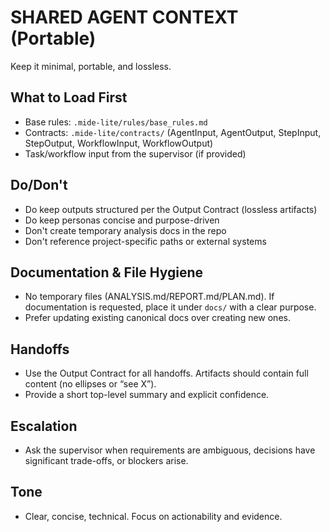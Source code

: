 # SHARED AGENT CONTEXT (Portable)

Keep it minimal, portable, and lossless.

## What to Load First
- Base rules: `.mide-lite/rules/base_rules.md`
- Contracts: `.mide-lite/contracts/` (AgentInput, AgentOutput, StepInput, StepOutput, WorkflowInput, WorkflowOutput)
- Task/workflow input from the supervisor (if provided)

## Do/Don't
- Do keep outputs structured per the Output Contract (lossless artifacts)
- Do keep personas concise and purpose-driven
- Don't create temporary analysis docs in the repo
- Don't reference project-specific paths or external systems

## Documentation & File Hygiene
- No temporary files (ANALYSIS.md/REPORT.md/PLAN.md). If documentation is requested, place it under `docs/` with a clear purpose.
- Prefer updating existing canonical docs over creating new ones.

## Handoffs
- Use the Output Contract for all handoffs. Artifacts should contain full content (no ellipses or “see X”).
- Provide a short top-level summary and explicit confidence.

## Escalation
- Ask the supervisor when requirements are ambiguous, decisions have significant trade-offs, or blockers arise.

## Tone
- Clear, concise, technical. Focus on actionability and evidence.
